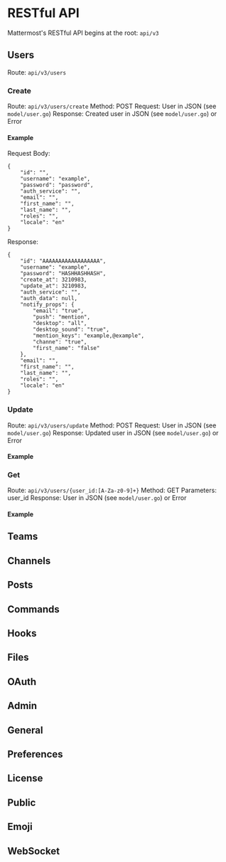# RESTful API

Mattermost's RESTful API begins at the root: `api/v3`

## Users

Route: `api/v3/users`

### Create

Route: `api/v3/users/create`
Method: POST
Request: User in JSON (see `model/user.go`)
Response: Created user in JSON (see `model/user.go`) or Error

#### Example

Request Body:
```
{
    "id": "",
    "username": "example",
    "password": "password",
    "auth_service": "",
    "email": "",
    "first_name": "",
    "last_name": "",
    "roles": "",
    "locale": "en"
}
```

Response:
```
{
    "id": "AAAAAAAAAAAAAAAAAA",
    "username": "example",
    "password": "HASHHASHHASH",
    "create_at": 3210983,
    "update_at": 3210983,
    "auth_service": "",
    "auth_data": null,
    "notify_props": {
        "email": "true",
        "push": "mention",
        "desktop": "all",
        "desktop_sound": "true",
        "mention_keys": "example,@example",
        "channe": "true",
        "first_name": "false"
    },
    "email": "",
    "first_name": "",
    "last_name": "",
    "roles": "",
    "locale": "en"
}
```

### Update

Route: `api/v3/users/update`
Method: POST
Request: User in JSON (see `model/user.go`)
Response: Updated user in JSON (see `model/user.go`) or Error

#### Example

### Get

Route: `api/v3/users/{user_id:[A-Za-z0-9]+}`
Method: GET
Parameters: user_id
Response: User in JSON (see `model/user.go`) or Error

#### Example

## Teams

## Channels

## Posts

## Commands

## Hooks

## Files

## OAuth

## Admin

## General

## Preferences

## License

## Public

## Emoji

## WebSocket

